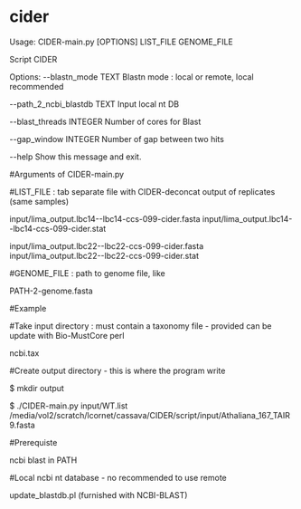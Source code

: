 # cider

Usage: CIDER-main.py [OPTIONS] LIST_FILE GENOME_FILE

  Script CIDER

Options:
  --blastn_mode TEXT          Blastn mode : local or remote, local recommended
  
  --path_2_ncbi_blastdb TEXT  Input local nt DB
  
  --blast_threads INTEGER     Number of cores for Blast
  
  --gap_window INTEGER        Number of gap between two hits
  
  --help                      Show this message and exit.
  
  
#Arguments of CIDER-main.py

#LIST_FILE : tab separate file with CIDER-deconcat output of replicates (same samples)

input/lima_output.lbc14--lbc14-ccs-099-cider.fasta  input/lima_output.lbc14--lbc14-ccs-099-cider.stat

input/lima_output.lbc22--lbc22-ccs-099-cider.fasta  input/lima_output.lbc22--lbc22-ccs-099-cider.stat

#GENOME_FILE : path to genome file, like 

PATH-2-genome.fasta

#Example

#Take input directory : must contain a taxonomy file - provided can be update with Bio-MustCore perl

ncbi.tax

#Create output directory - this is where the program write

$ mkdir output

$ ./CIDER-main.py input/WT.list /media/vol2/scratch/lcornet/cassava/CIDER/script/input/Athaliana_167_TAIR9.fasta

#Prerequiste

ncbi blast in PATH

#Local ncbi nt database - no recommended to use remote

update_blastdb.pl (furnished with NCBI-BLAST)

  
